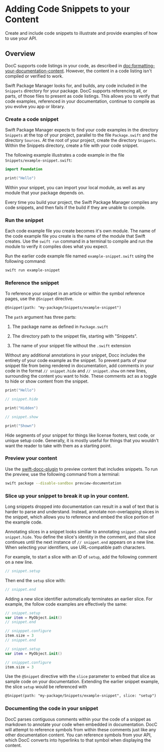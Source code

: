 # Adding Code Snippets to your Content

Create and include code snippets to illustrate and provide examples of how to use your API.

## Overview

DocC supports code listings in your code, as described in <doc:formatting-your-documentation-content>.
However, the content in a code listing isn't compiled or verified to work.

Swift Package Manager looks for, and builds, any code included in the `Snippets` directory for your package.
DocC supports referencing all, or parts, of those files to present as code listings.
This allows you to verify that code examples, referenced in your documentation, continue to compile as you evolve you app or library.

### Create a code snippet

Swift Package Manager expects to find your code examples in the directory `Snippets` at the top of your project, parallel to the file `Package.swift` and the directory `Sources`. 
At the root of your project, create the directory `Snippets`.
Within the Snippets directory, create a file with your code snippet.

The following example illustrates a code example in the file `Snippets/example-snippet.swift`:

```swift
import Foundation

print("Hello")
```

Within your snippet, you can import your local module, as well as any module that your package depends on.

Every time you build your project, the Swift Package Manager compiles any code snippets, and then fails if the build if they are unable to compile.

### Run the snippet

Each code example file you create becomes it's own module.
The name of the code example file you create is the name of the module that Swift creates.
Use the `swift run` command in a terminal to compile and run the module to verify it compiles does what you expect.

Run the earlier code example file named `example-snippet.swift` using the following command:

```bash
swift run example-snippet
```

### Reference the snippet

To reference your snippet in an article or within the symbol reference pages, use the `@Snippet` directive.
```markdown
@Snippet(path: "my-package/Snippets/example-snippet")
```

The `path` argument has three parts:

1. The package name as defined in `Package.swift`

2. The directory path to the snippet file, starting with "Snippets".

3. The name of your snippet file without the `.swift` extension

Without any additional annotations in your snippet, Docc includes the entirety of your code example as the snippet.
To prevent parts of your snippet file from being rendered in documentation, add comments in your code in the format `// snippet.hide` and `// snippet.show` on new lines, surrounding the content you want to hide.
These comments act as a toggle to hide or show content from the snippet.

```swift
print("Hello")

// snippet.hide

print("Hidden")

// snippet.show

print("Shown")
```

Hide segments of your snippet for things like license footers, test code, or unique setup code.
Generally, it is mostly useful for things that you wouldn't want the reader to take with them as a starting point.

### Preview your content

Use the [swift-docc-plugin](https://github.com/swiftlang/swift-docc-plugin) to preview content that includes snippets.
To run the preview, use the following command from a terminal:

```bash
swift package --disable-sandbox preview-documentation 
```

### Slice up your snippet to break it up in your content.

Long snippets dropped into documentation can result in a wall of text that is harder to parse and understand.
Instead, annotate non-overlapping slices in the snippet, which allows you to reference and embed the slice portion of the example code.

Annotating slices in a snippet looks similiar to annotating `snippet.show` and `snippet.hide`.
You define the slice's identity in the comment, and that slice continues until the next instance of `// snippet.end` appears on a new line.
When selecting your identifiers, use URL-compatible path characters.

For example, to start a slice with an ID of `setup`, add the following comment on a new line.

```swift
// snippet.setup
```

Then end the `setup` slice with:

```swift
// snippet.end
```

Adding a new slice identifier automatically terminates an earlier slice.
For example, the follow code examples are effectively the same:

```swift
// snippet.setup
var item = MyObject.init()
// snippet.end

// snipppet.configure
item.size = 3
// snippet.end
```

```swift
// snippet.setup
var item = MyObject.init()

// snipppet.configure
item.size = 3
```

Use the `@Snippet` directive with the `slice` parameter to embed that slice as sample code on your documentation.
Extending the earlier snippet example, the slice `setup` would be referenced with 

```markdown
@Snippet(path: "my-package/Snippets/example-snippet", slice: "setup")
```

### Documenting the code in your snippet

DocC parses contiguous comments within your the code of a snippet as markdown to annotate your code when embedded in documentation.
DocC will attempt to reference symbols from within these comments just like any other documentation content.
You can reference symbols from your API, which DocC converts into hyperlinks to that symbol when displaying the content.

<!-- Copyright (c) 2025 Apple Inc and the Swift Project authors. All Rights Reserved. -->


